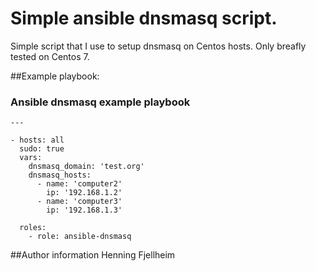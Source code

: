 Simple ansible dnsmasq script.
==============================

Simple script that I use to setup dnsmasq on Centos hosts.
Only breafly tested on Centos 7.


##Example playbook:
### Ansible dnsmasq example playbook
````
---

- hosts: all
  sudo: true
  vars:
    dnsmasq_domain: 'test.org'
    dnsmasq_hosts:
      - name: 'computer2'
        ip: '192.168.1.2'
      - name: 'computer3'
        ip: '192.168.1.3'

  roles:
    - role: ansible-dnsmasq
````

##Author information
Henning Fjellheim
